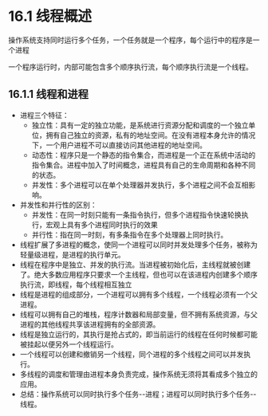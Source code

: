 # 16.1 线程概述
操作系统支持同时运行多个任务，一个任务就是一个程序，每个运行中的程序是一个进程

一个程序运行时，内部可能包含多个顺序执行流，每个顺序执行流是一个线程。

## 16.1.1 线程和进程
- 进程三个特征：
    - 独立性：具有一定的独立功能，是系统进行资源分配和调度的一个独立单位，拥有自己独立的资源，私有的地址空间。在没有进程本身允许的情况下，一个用户进程不可以直接访问其他进程的地址空间。
    - 动态性：程序只是一个静态的指令集合，而进程是一个正在系统中活动的指令集合。进程中加入了时间概念，进程具有自己的生命周期和各种不同的状态。
    - 并发性：多个进程可以在单个处理器并发执行，多个进程之间不会互相影响。
- 并发性和并行性的区别：
    - 并发性：在同一时刻只能有一条指令执行，但多个进程指令快速轮换执行，宏观上具有多个进程同时执行的效果
    - 并行性：指在同一时刻，有多条指令在多个处理器上同时执行。
- 线程扩展了多进程的概念，使同一个进程可以同时并发处理多个任务，被称为轻量级进程，是进程的执行单元。
- 线程在程序中是独立、并发的执行流。当进程被初始化后，主线程就被创建了。绝大多数应用程序只要求一个主线程，但也可以在该进程内创建多个顺序执行流，即线程，每个线程相互独立
- 线程是进程的组成部分，一个进程可以拥有多个线程，一个线程必须有一个父进程。
- 线程可以拥有自己的堆栈，程序计数器和局部变量，但不拥有系统资源，与父进程的其他线程共享该进程拥有的全部资源。
- 线程是独立运行的，其执行是抢占式的，即当前运行的线程在任何时候都可能被挂起以便另外一个线程运行。
- 一个线程可以创建和撤销另一个线程，同个进程的多个线程之间可以并发执行。
- 多线程的调度和管理由进程本身负责完成，操作系统无须将其看成多个独立的应用。
- 总结：操作系统可以同时执行多个任务--进程；进程可以同时执行多个任务--线程。